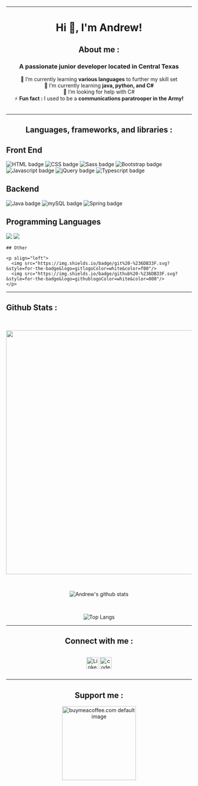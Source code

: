 <hr>
<!-- header -->
<h1 align="center">Hi 👋, I'm <strong>Andrew!</strong></h1>
<!-- about me -->
<h2 align="center"><strong>About me :</strong></h2>
<h3 align="center">A passionate junior developer located in Central Texas</h3>
<!-- tidbits -->
<div align="center"> 🔭 I’m currently learning <strong>various languages</strong> to further my skill set</div>
<div align="center"> 🌱 I’m currently learning <strong>java, python, and C#</strong></div>
<div align="center"> 🤔 I’m looking for help with C#</div>
<div align="center" style="margin-bottom: 2em;"> ⚡ <strong>Fun fact :</strong> I used to be a <strong>communications paratrooper in the Army!</strong></div>
<hr>
<!-- * programming details -->
  <div>
    <h2 align="center"><strong>Languages, frameworks, and libraries :</strong></h2>
    <h2 class="bold">Front End</h2>
    <p class="left">
      <img src="https://img.shields.io/badge/html%20-%23E34F26.svg?&style=for-the-badge&logo=html5&logoColor=white" alt="HTML badge"/>
      <img src="https://img.shields.io/badge/css%20-%231572B6.svg?&style=for-the-badge&logo=css3&color=264DE4" alt="CSS badge"/>
      <img src="https://img.shields.io/badge/sass%20-%231572B6.svg?&style=for-the-badge&logo=sass3&color=C76494" alt="Sass badge"/>
      <img src="https://img.shields.io/badge/bootstrap%20-%23563D7C.svg?&style=for-the-badge&logo=bootstrap&logoColor=white&color=8815DF" alt="Bootstrap badge"/>
      <img src="https://img.shields.io/badge/javascript%20-%23323330.svg?&style=for-the-badge&logo=javascript" alt="Javascript badge"/>
      <img src="https://img.shields.io/badge/jquery%20-%230769AD.svg?&style=for-the-badge&logo=jquery&logoColor=white" alt="jQuery badge"/>
      <img src="https://img.shields.io/badge/typescript%20-%230769AD.svg?&style=for-the-badge&logo=typescript&logoColor=3178C6&color=000" alt="Typescript badge"/>
    </p>
  </div>
  <div>
    <h2 class="bold">Backend</h2>
    <div>
      <p class="left">
        <img src="https://img.shields.io/badge/java-%23ED8B00.svg?&style=for-the-badge&logo=java&logoColor=white" alt="Java badge"/>
        <img src="https://img.shields.io/badge/mysql-%2300f.svg?&style=for-the-badge&logo=mysql&logoColor=fff&color=159" alt="mySQL badge"/>
        <img src="https://img.shields.io/badge/spring%20-%236DB33F.svg?&style=for-the-badge&logo=spring&logoColor=white" alt="Spring badge"/>
      </p>
    </div>
  </div>
  <div>
    <h2 class="bold">Programming Languages</h2>
    <div>
      <p class="left">
        <img src="https://img.shields.io/badge/python-%23ED8B00.svg?&style=for-the-badge&logo=python&logoColor=blue&color=F7CE43"/>
        <img src="https://img.shields.io/badge/c_sharp-%2300f.svg?&style=for-the-badge&logo=csharp&logoColor=white&color=36018D"/>
      </p>
    </div>
  </div>
    <div>

    ## Other

    <p align="left">
      <img src="https://img.shields.io/badge/git%20-%236DB33F.svg?&style=for-the-badge&logo=gitlogoColor=white&color=f00"/>
      <img src="https://img.shields.io/badge/github%20-%236DB33F.svg?&style=for-the-badge&logo=githublogoColor=white&color=000"/>
    </p>

  </div>
<hr>
<div>
  
  ## **Github Stats :**
  </br>
  <p align="center">
    <img width="660" src="https://github-profile-trophy.vercel.app/?username=andrew-neely-82&theme=juicyfresh">
  </p>

&nbsp; <p align="center">
![Andrew's github stats](https://github-readme-stats.vercel.app/api?username=andrew-neely-82&show_icons=true&theme=synthwave&count_private=true&hide=stars,issues)

  </p>

&nbsp; <p align="center">
![Top Langs](https://github-readme-stats.vercel.app/api/top-langs/?username=andrew-neely-82&theme=synthwave&layout=compact)

  </p>
</div>

<hr>

<!-- * Connect with me Section -->
<div align="center">
  
  ## **Connect with me :**
  <div style="display: flex; justify-content: center; align-items: space-evenly; margin: 1em 0; padding: 1em;">  
      <a href="https://www.linkedin.com/in/andrewneely82" target="_blank" rel="noreferrer">
        <img src="https://raw.githubusercontent.com/danielcranney/readme-generator/main/public/icons/socials/linkedin.svg" width="32" height="32" alt="LinkedIn"/>
      </a>
      &nbsp;
      <a href="https://www.codepen.io/Andrew-Neely-82" target="_blank" rel="noreferrer">
        <img src="https://raw.githubusercontent.com/danielcranney/readme-generator/main/public/icons/socials/codepen-dark.svg" width="32" height="32" alt="codepen image"/>
      </a>
  </div>
</div>
<hr>
<!-- * support me area -->
<div align="center">

## **Support me :**

  <div style="margin: 1em 0;">
    <a href="https://www.buymeacoffee.com/AndrewNeely82">
      <img src="https://cdn.buymeacoffee.com/buttons/v2/default-yellow.png" width="200" alt="buymeacoffee.com default image"/>
    </a>
  </div>
</div>

<!-- ### Hi there 👋

<!--
**Andrew-Neely-82/Andrew-Neely-82** is a ✨ _special_ ✨ repository because its `README.md` (this file) appears on your GitHub profile.

Here are some ideas to get you started:

- 🔭 I’m currently working on ...
- 🌱 I’m currently learning ...
- 👯 I’m looking to collaborate on ...
- 🤔 I’m looking for help with C#
- 💬 Ask me about ...
- 📫 How to reach me: ...
- 😄 Pronouns: ...
- ⚡ Fun fact: ...
-->

<!-- <p align="center"> <img src="https://komarev.com/ghpvc/?username=andrew-neely-82&label=Profile%20views&color=0e75b6&style=flat" alt="andrew-neely-82" /> </p>
</br> -->
<!-- </br> -->
<!-- <p align="center">
  <a href="https://twitter.com/" target="blank">
    <img src="https://img.shields.io/twitter/follow/?logo=twitter&style=for-the-badge" alt="" />
  </a>
</p> -->

<!-- ! reference stuff for readme -->

<!-- ? contributions streak -->
<!-- <p align="center">
  <img align="center" src="https://github-readme-streak-stats.herokuapp.com/?user=andrew-neely-82&" alt="andrew-neely-82" />
</p> -->

<!-- <div>
  <p align="start">
    * HTML
    <a href="https://www.w3.org/html/" target="_blank" rel="noreferrer">
      <img src="https://raw.githubusercontent.com/devicons/devicon/master/icons/html5/html5-original-wordmark.svg" alt="html5" width="40" height="40"/>
    </a>
    * CSS
    <a href="https://www.w3schools.com/css/" target="_blank" rel="noreferrer">
      <img src="https://raw.githubusercontent.com/devicons/devicon/master/icons/css3/css3-original-wordmark.svg" alt="css3" width="40" height="40"/>
    </a>
    * Bootstrap
    <a href="https://getbootstrap.com" target="_blank" rel="noreferrer">
      <img src="https://raw.githubusercontent.com/devicons/devicon/master/icons/bootstrap/bootstrap-plain-wordmark.svg" alt="bootstrap" width="40" height="40"/>
    </a>
    * Javascript
    <a href="https://developer.mozilla.org/en-US/docs/Web/JavaScript" target="_blank" rel="noreferrer">
      <img src="https://raw.githubusercontent.com/devicons/devicon/master/icons/javascript/javascript-original.svg" alt="javascript" width="40" height="40"/>
    </a>
    * jQuery
    <a href="https://jquery.com" target="_blank" rel="noreferrer">
      <img src="https://raw.githubusercontent.com/devicons/devicon/master/icons/jquery/jquery-original-wordmark.svg" alt="jquery" width="40" height="40"/>
    </a>
    * Typescript
    <a href="https://www.typescriptlang.org/" target="_blank" rel="noreferrer">
      <img src="https://raw.githubusercontent.com/devicons/devicon/master/icons/typescript/typescript-original.svg" alt="typescript" width="40" height="40"/>
    </a>
  </p>
</div> -->

<!-- <h2 align="start">Backend</h2>
<div>
  <p align="start">
    * Java
    <a href="https://www.java.com" target="_blank" rel="noreferrer">
      <img src="https://raw.githubusercontent.com/devicons/devicon/master/icons/java/java-original.svg" alt="java" width="40" height="40"/>
    </a>
    * mongoDB
    <a href="https://www.mongodb.com/" target="_blank" rel="noreferrer">
      <img src="https://raw.githubusercontent.com/devicons/devicon/master/icons/mongodb/mongodb-original-wordmark.svg" alt="mongodb" width="40" height="40"/>
    </a>
    * mySQL
    <a href="https://www.mysql.com/" target="_blank" rel="noreferrer">
      <img src="https://raw.githubusercontent.com/devicons/devicon/master/icons/mysql/mysql-original-wordmark.svg" alt="mysql" width="40" height="40"/>
    </a>
  </p>
</div> -->

<!-- <h2 align="start">Other</h2>
<div align="start">
  * Python
  <a href="https://www.python.org" target="_blank" rel="noreferrer">
    <img src="https://raw.githubusercontent.com/devicons/devicon/master/icons/python/python-original.svg" alt="python" width="40" height="40"/>
  </a>
  * C#
  <a href="https://www.w3schools.com/cs/" target="_blank" rel="noreferrer">
    <img src="https://raw.githubusercontent.com/devicons/devicon/master/icons/csharp/csharp-original.svg" alt="csharp" width="40" height="40"/>
  </a>
  * Git
  <a href="https://git-scm.com/" target="_blank" rel="noreferrer">
      <img src="https://www.vectorlogo.zone/logos/git-scm/git-scm-icon.svg" alt="git" width="40" height="40"/>
  </a>
</div> -->

<!-- github stats -->
<!-- <p align="center">
  <img align="center" src="https://github-readme-stats.vercel.app/api/top-langs?username=andrew-neely-82&show_icons=true&locale=en&layout=compact" alt="andrew-neely-82" />
</p> -->
